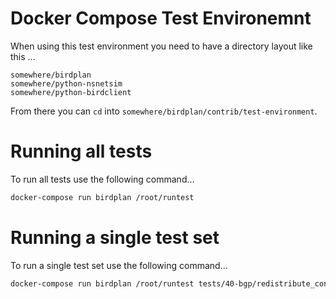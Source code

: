 # Docker Compose Test Environemnt

When using this test environment you need to have a directory layout like this ...

```
somewhere/birdplan
somewhere/python-nsnetsim
somewhere/python-birdclient
```

From there you can `cd` into `somewhere/birdplan/contrib/test-environment`.

# Running all tests

To run all tests use the following command...
```bash
docker-compose run birdplan /root/runtest
```

# Running a single test set

To run a single test set use the following command...
```bash
docker-compose run birdplan /root/runtest tests/40-bgp/redistribute_connected
```